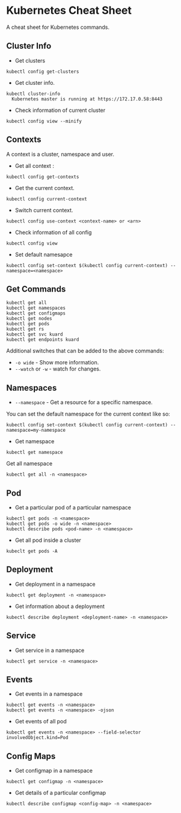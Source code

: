 # Kubernetes Cheat Sheet

A cheat sheet for Kubernetes commands.

## Cluster Info

- Get clusters
```
kubectl config get-clusters
```

- Get cluster info.
```
kubectl cluster-info
  Kubernetes master is running at https://172.17.0.58:8443
```

- Check information of current cluster
```
kubectl config view --minify
```

## Contexts

A context is a cluster, namespace and user.

- Get all context :
```
kubectl config get-contexts
```

- Get the current context.
```
kubectl config current-context
```

- Switch current context.
```
kubectl config use-context <context-name> or <arn>
```

- Check information of all config
```
kubectl config view
```

- Set default namesapce
```
kubectl config set-context $(kubectl config current-context) --namespace=<namespace>
```

## Get Commands

```
kubectl get all
kubectl get namespaces
kubectl get configmaps
kubectl get nodes
kubectl get pods
kubectl get rs
kubectl get svc kuard
kubectl get endpoints kuard
```

Additional switches that can be added to the above commands:

- `-o wide` - Show more information.
- `--watch` or `-w` - watch for changes.

## Namespaces

- `--namespace` - Get a resource for a specific namespace.

You can set the default namespace for the current context like so:

```
kubectl config set-context $(kubectl config current-context) --namespace=my-namespace
```

- Get namespace
```
kubectl get namespace
```

Get all namespace
```
kubectl get all -n <namespace>
```

## Pod

- Get a particular pod of a particular namespace
```
kubectl get pods -n <namespace>
kubectl get pods -o wide -n <namespace>
kubectl describe pods <pod-name> -n <namespace>
```

- Get all pod inside a cluster
```
kubeclt get pods -A
```

## Deployment

- Get deployment in a namespace
```
kubectl get deployment -n <namespace>
```

- Get information about a deployment
```
kubectl describe deployment <deployment-name> -n <namespace>
```

## Service

- Get service in a namespace
```
kubectl get service -n <namespace>
```

## Events

- Get events in a namespace
```
kubectl get events -n <namespace>
kubectl get events -n <namespace> -ojson
```
- Get events of all pod
```
kubectl get events -n <namespace> --field-selector involvedObject.kind=Pod
```

## Config Maps

- Get configmap in a namespace
```
kubectl get configmap -n <namespace>
```

- Get details of a particular configmap
```
kubectl describe configmap <config-map> -n <namespace>
```
